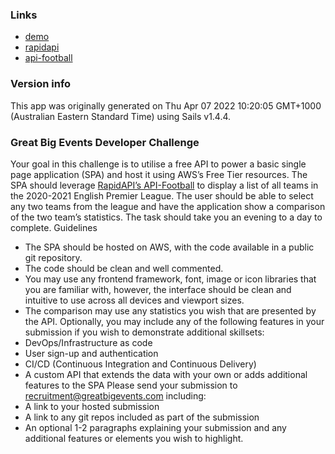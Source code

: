 ### Links

+ [demo](http://challengegbefootballapi-env.eba-rkrwpie4.ap-southeast-2.elasticbeanstalk.com)
+ [rapidapi](https://rapidapi.com/api-sports/api/api-football/)
+ [api-football](https://www.api-football.com/documentation-v3)

### Version info

This app was originally generated on Thu Apr 07 2022 10:20:05 GMT+1000 (Australian Eastern Standard Time) using Sails v1.4.4.

### Great Big Events Developer Challenge

Your goal in this challenge is to utilise a free API to power a basic single page application (SPA) and host it using AWS’s Free Tier resources.
The SPA should leverage [RapidAPI’s API-Football](https://www.api-football.com/documentation) to display a list of all teams in the 2020-2021 English Premier League. The user should be able to select any two teams from the league and have the application show a comparison of the two team’s statistics.
The task should take you an evening to a day to complete.
Guidelines
- The SPA should be hosted on AWS, with the code available in a public git repository.
- The code should be clean and well commented.
- You may use any frontend framework, font, image or icon libraries that you are familiar with, however, the interface should be clean and intuitive to use across all devices and viewport sizes.
- The comparison may use any statistics you wish that are presented by the API.
Optionally, you may include any of the following features in your submission if you wish to demonstrate additional skillsets:
- DevOps/Infrastructure as code
- User sign-up and authentication
- CI/CD (Continuous Integration and Continuous Delivery)
- A custom API that extends the data with your own or adds additional features to the SPA
Please send your submission to recruitment@greatbigevents.com including:
- A link to your hosted submission
- A link to any git repos included as part of the submission
- An optional 1-2 paragraphs explaining your submission and any additional features or elements you wish to highlight.
